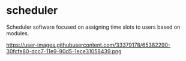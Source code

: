 # scheduler
Scheduler software focused on assigning time slots to users based on modules.

https://user-images.githubusercontent.com/33379178/65382290-30fcfe80-dcc7-11e9-90d5-1ece31058439.png

